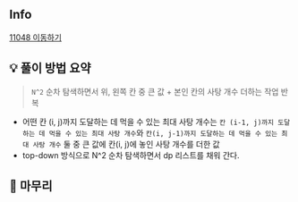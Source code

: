 ## Info
[11048 이동하기](https://www.acmicpc.net/problem/11048)

## 💡 풀이 방법 요약
> `N^2` 순차 탐색하면서 위, 왼쪽 칸 중 큰 값 + 본인 칸의 사탕 개수 더하는 작업 반복
- 어떤 칸 (i, j)까지 도달하는 데 먹을 수 있는 최대 사탕 개수는 `칸 (i-1, j)까지 도달하는 데 먹을 수 있는 최대 사탕 개수`와 
`칸(i, j-1)까지 도달하는 데 먹을 수 있는 최대 사탕 개수` 둘 중 큰 값에 칸(i, j)에 놓인 사탕 개수를 더한 값
- top-down 방식으로 N^2 순차 탐색하면서 dp 리스트를 채워 간다.

## 🙂 마무리
